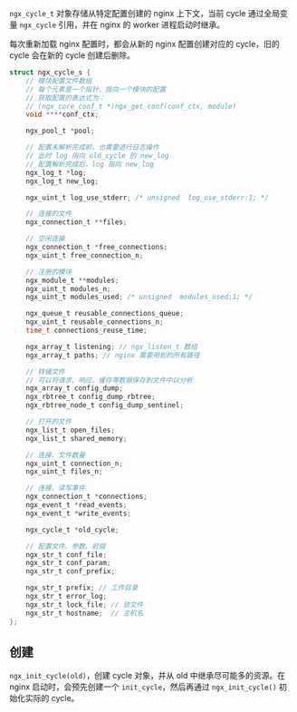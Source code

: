 `ngx_cycle_t` 对象存储从特定配置创建的 nginx 上下文，当前 cycle 通过全局变量 `ngx_cycle` 引用，并在 nginx 的 worker 进程启动时继承。

每次重新加载 nginx 配置时，都会从新的 nginx 配置创建对应的 cycle，旧的 cycle 会在新的 cycle 创建后删除。

```c
struct ngx_cycle_s {
    // 模块配置文件数组
    // 每个元素是一个指针，指向一个模块的配置
    // 获取配置的表达式为：
    // (ngx_core_conf_t *)ngx_get_conf(conf_ctx, module)
    void ****conf_ctx;

    ngx_pool_t *pool;

    // 配置未解析完成前，也需要进行日志操作
    // 此时 log 指向 old_cycle 的 new_log
    // 配置解析完成后，log 指向 new_log
    ngx_log_t *log;
    ngx_log_t new_log;

    ngx_uint_t log_use_stderr; /* unsigned  log_use_stderr:1; */

    // 连接的文件
    ngx_connection_t **files;

    // 空闲连接
    ngx_connection_t *free_connections;
    ngx_uint_t free_connection_n;

    // 注册的模块
    ngx_module_t **modules;
    ngx_uint_t modules_n;
    ngx_uint_t modules_used; /* unsigned  modules_used:1; */

    ngx_queue_t reusable_connections_queue;
    ngx_uint_t reusable_connections_n;
    time_t connections_reuse_time;

    ngx_array_t listening; // ngx_listen_t 数组
    ngx_array_t paths; // nginx 需要用到的所有路径

    // 转储文件
    // 可以将请求、响应、缓存等数据保存到文件中以分析
    ngx_array_t config_dump;
    ngx_rbtree_t config_dump_rbtree;
    ngx_rbtree_node_t config_dump_sentinel;

    // 打开的文件
    ngx_list_t open_files;
    ngx_list_t shared_memory;

    // 连接、文件数量
    ngx_uint_t connection_n;
    ngx_uint_t files_n;

    // 连接、读写事件
    ngx_connection_t *connections;
    ngx_event_t *read_events;
    ngx_event_t *write_events;

    ngx_cycle_t *old_cycle;

    // 配置文件、参数、前缀
    ngx_str_t conf_file;
    ngx_str_t conf_param;
    ngx_str_t conf_prefix;

    ngx_str_t prefix; // 工作目录
    ngx_str_t error_log;
    ngx_str_t lock_file; // 锁文件
    ngx_str_t hostname;  // 主机名
};
```

## 创建

`ngx_init_cycle(old)`，创建 cycle 对象，并从 old 中继承尽可能多的资源。在 nginx 启动时，会预先创建一个 `init_cycle`，然后再通过 `ngx_init_cycle()` 初始化实际的 cycle。
